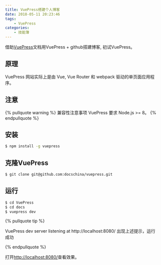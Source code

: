 ```yaml
---
title: VuePress搭建个人博客
date: 2018-05-11 20:23:46
tags:
    - VuePress
categories:
    - 技能簿
---
```



借助[VuePress](https://vuepress.docschina.org/)文档用VuePress + github搭建博客, 初试VuePress。

## 原理

VuePress 网站实际上是由 Vue, Vue Router 和 webpack 驱动的单页面应用程序。


## 注意
{% pullquote warning %}
兼容性注意事项
VuePress 要求 Node.js >= 8。
{% endpullquote  %}

<!-- more -->
## 安装

``` sh
$ npm install -g vuepress
```

## 克隆VuePress

``` sh
$ git clone git@github.com:docschina/vuepress.git
```

## 运行

``` sh
$ cd VuePress
$ cd docs
$ vuepress dev
```

{% pullquote tip %}

VuePress dev server listening at http://localhost:8080/
出现上述提示，运行成功

{% endpullquote  %}


打开[http://localhost:8080/](http://localhost:8080/)查看效果。
